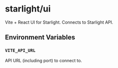 # starlight/ui

Vite + React UI for Starlight. Connects to Starlight API.

## Environment Variables

### `VITE_API_URL`

API URL (including port) to connect to.
